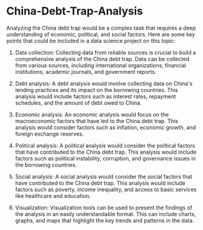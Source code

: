 # China-Debt-Trap-Analysis

Analyzing the China debt trap would be a complex task that requires a deep understanding of economic, political, and social factors. Here are some key points that could be included in a data science project on this topic:

1. Data collection: Collecting data from reliable sources is crucial to build a comprehensive analysis of the China debt trap. Data can be collected from various sources, including     international organizations, financial institutions, academic journals, and government reports.

2. Debt analysis: A debt analysis would involve collecting data on China's lending practices and its impact on the borrowing countries. This analysis would include factors such as interest rates, repayment schedules, and the amount of debt owed to China.

3. Economic analysis: An economic analysis would focus on the macroeconomic factors that have led to the China debt trap. This analysis would consider factors such as inflation, economic growth, and foreign exchange reserves.

4. Political analysis: A political analysis would consider the political factors that have contributed to the China debt trap. This analysis would include factors such as political instability, corruption, and governance issues in the borrowing countries.

5. Social analysis: A social analysis would consider the social factors that have contributed to the China debt trap. This analysis would include factors such as poverty, income inequality, and access to basic services like healthcare and education.

6. Visualization: Visualization tools can be used to present the findings of the analysis in an easily understandable format. This can include charts, graphs, and maps that highlight the key trends and patterns in the data.
